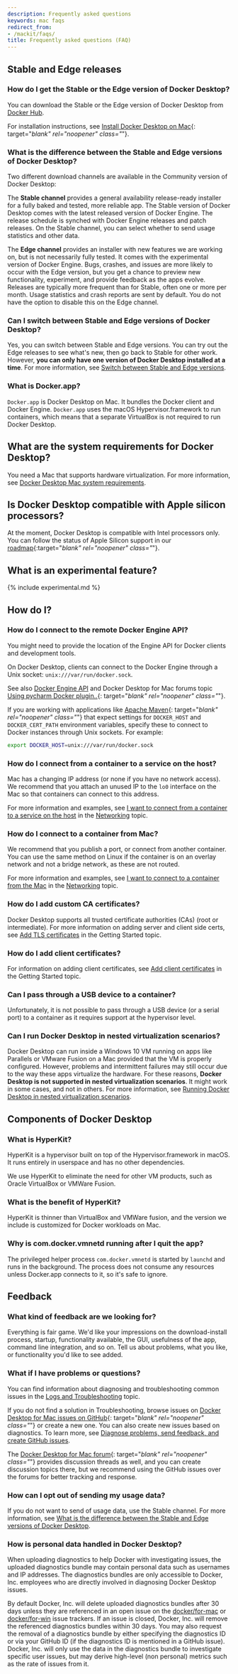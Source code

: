 ```yaml
---
description: Frequently asked questions
keywords: mac faqs
redirect_from:
- /mackit/faqs/
title: Frequently asked questions (FAQ)
---
```


## Stable and Edge releases

### How do I get the Stable or the Edge version of Docker Desktop?

You can download the Stable or the Edge version of Docker Desktop from [Docker Hub](https://hub.docker.com/editions/community/docker-ce-desktop-mac/).

For installation instructions, see [Install Docker Desktop on Mac](install.md){: target="_blank" rel="noopener" class="_"}.

### What is the difference between the Stable and Edge versions of Docker Desktop?

Two different download channels are available in the Community version of Docker Desktop:

The **Stable channel** provides a general availability release-ready installer for a fully baked and tested, more reliable app. The Stable version of Docker Desktop comes with the latest released version of Docker Engine. The release
schedule is synched with Docker Engine releases and patch releases. On the Stable channel, you can select whether to send usage statistics and other data.

The **Edge channel** provides an installer with new features we are working on, but is not necessarily fully tested. It comes with the experimental version of Docker Engine. Bugs, crashes, and issues are more likely to occur with the Edge version, but you get a chance to preview new functionality, experiment, and provide feedback as the apps evolve. Releases are typically more frequent than for Stable, often one or more per month. Usage statistics and crash reports are sent by default. You do not have the option to disable this on the Edge channel.

### Can I switch between Stable and Edge versions of Docker Desktop?

Yes, you can switch between Stable and Edge versions. You can try out the Edge releases to see what's new, then go back to Stable for other work. However, **you can only have one version of Docker Desktop installed at a time**. For more information, see [Switch between Stable and Edge versions](install.md#switch-between-stable-and-edge-versions).

### What is Docker.app?

`Docker.app` is Docker Desktop on Mac. It bundles the Docker client and Docker Engine. `Docker.app` uses the macOS Hypervisor.framework to run containers, which means that a separate VirtualBox is not required to run Docker Desktop.

## What are the system requirements for Docker Desktop?

You need a Mac that supports hardware virtualization. For more information, see [Docker Desktop Mac system requirements](install.md#system-requirements).

## Is Docker Desktop compatible with Apple silicon processors?

At the moment, Docker Desktop is compatible with Intel processors only. You can follow the status of Apple Silicon support in our [roadmap](https://github.com/docker/roadmap/issues/142){:target="_blank" rel="noopener" class="_"}.

## What is an experimental feature?

{% include experimental.md %}

## How do I?

### How do I connect to the remote Docker Engine API?

You might need to provide the location of the Engine API for Docker clients and
development tools.

On Docker Desktop, clients can connect to the Docker Engine through a Unix
socket: `unix:///var/run/docker.sock`.

See also [Docker Engine API](../engine/api/index.md) and Docker Desktop for Mac forums topic
[Using pycharm Docker plugin..](https://forums.docker.com/t/using-pycharm-docker-plugin-with-docker-beta/8617){: target="_blank" rel="noopener" class="_"}.

If you are working with applications like [Apache Maven](https://maven.apache.org/){: target="_blank" rel="noopener" class="_"}
that expect settings for `DOCKER_HOST` and `DOCKER_CERT_PATH` environment
variables, specify these to connect to Docker instances through Unix sockets.
For example:

```bash
export DOCKER_HOST=unix:///var/run/docker.sock
```

### How do I connect from a container to a service on the host?

Mac has a changing IP address (or none if you have no network access). We recommend that you attach an unused IP to the `lo0` interface on the
Mac so that containers can connect to this address.

For more information and examples, see
[I want to connect from a container to a service on the host](networking.md#i-want-to-connect-from-a-container-to-a-service-on-the-host) in the [Networking](networking.md) topic.

### How do I connect to a container from Mac?

We recommend that you publish a port, or connect from another container. You can use the same method on Linux if the container is on an overlay network and not a bridge network, as these are not routed.

For more information and examples, see
[I want to connect to a container from the Mac](networking.md#i-want-to-connect-to-a-container-from-the-mac) in the [Networking](networking.md) topic.

### How do I add custom CA certificates?

Docker Desktop supports all trusted certificate authorities (CAs) (root or intermediate). For more information on adding server and client side certs, see
[Add TLS certificates](index.md#add-tls-certificates) in the Getting Started topic.

### How do I add client certificates?

For information on adding client certificates, see
[Add client certificates](index.md#add-client-certificates) in the Getting Started topic.

### Can I pass through a USB device to a container?

Unfortunately, it is not possible to pass through a USB device (or a
serial port) to a container as it requires support at the hypervisor level.

### Can I run Docker Desktop in nested virtualization scenarios?

Docker Desktop can run inside a Windows 10 VM running on apps like Parallels or
VMware Fusion on a Mac provided that the VM is properly configured. However,
problems and intermittent failures may still occur due to the way these apps
virtualize the hardware. For these reasons, **Docker Desktop is not supported in
nested virtualization scenarios**. It might work in some cases, and not in others.
For more information, see [Running Docker Desktop in nested virtualization scenarios](../docker-for-windows/troubleshoot.md#running-docker-desktop-in-nested-virtualization-scenarios).

## Components of Docker Desktop

### What is HyperKit?

HyperKit is a hypervisor built on top of the Hypervisor.framework in macOS. It runs entirely in userspace and has no other
dependencies.

We use HyperKit to eliminate the need for other VM products, such as Oracle
VirtualBox or VMWare Fusion.

### What is the benefit of HyperKit?

HyperKit is thinner than VirtualBox and VMWare fusion, and the version we include is customized for Docker workloads on Mac.

### Why is com.docker.vmnetd running after I quit the app?

The privileged helper process `com.docker.vmnetd` is started by `launchd` and
runs in the background. The process does not consume any resources unless
Docker.app connects to it, so it's safe to ignore.

## Feedback

### What kind of feedback are we looking for?

Everything is fair game. We'd like your impressions on the download-install
process, startup, functionality available, the GUI, usefulness of the app,
command line integration, and so on. Tell us about problems, what you like, or
functionality you'd like to see added.

### What if I have problems or questions?

You can find information about diagnosing and troubleshooting common issues in the [Logs and Troubleshooting](troubleshoot) topic.

If you do not find a solution in Troubleshooting, browse issues on
[Docker Desktop for Mac issues on GitHub](https://github.com/docker/for-mac/issues){: target="_blank" rel="noopener" class="_"} or create a new one. You can also create new issues based on diagnostics. To learn more, see
[Diagnose problems, send feedback, and create GitHub issues](troubleshoot.md#diagnose-problems-send-feedback-and-create-github-issues).

The [Docker Desktop for Mac forum](https://forums.docker.com/c/docker-for-mac){: target="_blank" rel="noopener" class="_"}
provides discussion threads as well, and you can create discussion topics there,
but we recommend using the GitHub issues over the forums for better tracking and
response.

### How can I opt out of sending my usage data?

If you do not want to send of usage data, use the Stable channel. For more
information, see [What is the difference between the Stable and Edge versions of Docker Desktop](#stable-and-edge-releases).

### How is personal data handled in Docker Desktop?

When uploading diagnostics to help Docker with investigating issues, the
uploaded diagnostics bundle may contain personal data such as usernames and IP
addresses. The diagnostics bundles are only accessible to Docker, Inc. employees
who are directly involved in diagnosing Docker Desktop issues. 

By default Docker, Inc. will delete uploaded diagnostics bundles after 30 days unless they are referenced in an open issue on the
[docker/for-mac](https://github.com/docker/for-mac/issues) or
[docker/for-win](https://github.com/docker/for-win/issues) issue trackers. If an
issue is closed, Docker, Inc. will remove the referenced diagnostics bundles
within 30 days. You may also request the removal of a diagnostics bundle by
either specifying the diagnostics ID or via your GitHub ID (if the diagnostics
ID is mentioned in a GitHub issue). Docker, Inc. will only use the data in the
diagnostics bundle to investigate specific user issues, but may derive high-level (non personal) metrics such as the rate of issues from it.
